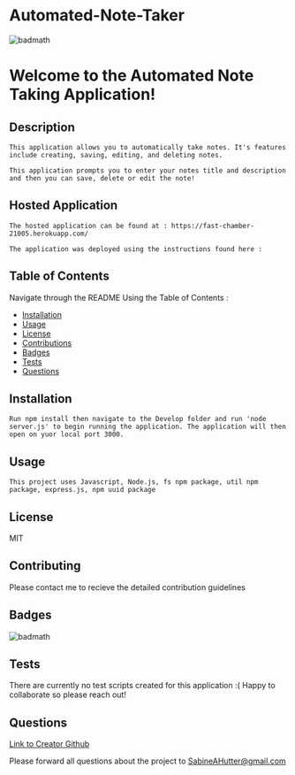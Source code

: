 # Automated-Note-Taker
  ![badmath](https://img.shields.io/badge/license-MIT-green)

  # Welcome to the Automated Note Taking Application!  

  ## Description
    This application allows you to automatically take notes. It's features include creating, saving, editing, and deleting notes. 

    This application prompts you to enter your notes title and description and then you can save, delete or edit the note!
    
  ## Hosted Application
  
    The hosted application can be found at : https://fast-chamber-21005.herokuapp.com/
    
    The application was deployed using the instructions found here : 

  ## Table of Contents
  Navigate through the README Using the Table of Contents : 

  * [Installation](#installation)
  * [Usage](#usage)
  * [License](#license)
  * [Contributions](#contributing)
  * [Badges](#badges)
  * [Tests](#tests)
  * [Questions](#questions)

  ## Installation
    Run npm install then navigate to the Develop folder and run 'node server.js' to begin running the application. The application will then open on yuor local port 3000. 

  ## Usage
    This project uses Javascript, Node.js, fs npm package, util npm package, express.js, npm uuid package

  ## License
  MIT

  ## Contributing
  Please contact me to recieve the detailed contribution guidelines

  ## Badges
  ![badmath](https://img.shields.io/badge/license-MIT-green)
  

  ## Tests
  There are currently no test scripts created for this application :( Happy to collaborate so please reach out!
  
  ## Questions
  [Link to Creator Github](https://github.com/sabinehutter)

  Please forward all questions about the project to [SabineAHutter@gmail.com](SabineAHutter@gmail.com)
  
